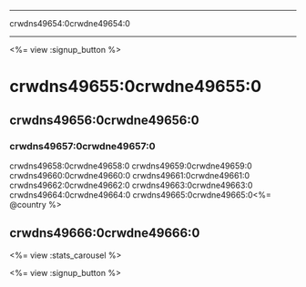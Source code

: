 * * *

crwdns49654:0crwdne49654:0

* * *

<%= view :signup_button %>

# crwdns49655:0crwdne49655:0

## crwdns49656:0crwdne49656:0

### crwdns49657:0crwdne49657:0

crwdns49658:0crwdne49658:0 crwdns49659:0crwdne49659:0 crwdns49660:0crwdne49660:0 crwdns49661:0crwdne49661:0 crwdns49662:0crwdne49662:0 crwdns49663:0crwdne49663:0 crwdns49664:0crwdne49664:0 crwdns49665:0crwdne49665:0<%= @country %>

## crwdns49666:0crwdne49666:0

<%= view :stats_carousel %>

<%= view :signup_button %>